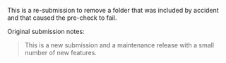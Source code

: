This is a re-submission to remove a folder that was included by accident
and that caused the pre-check to fail.

Original submission notes:

> This is a new submission and a maintenance release
> with a small number of new features.
